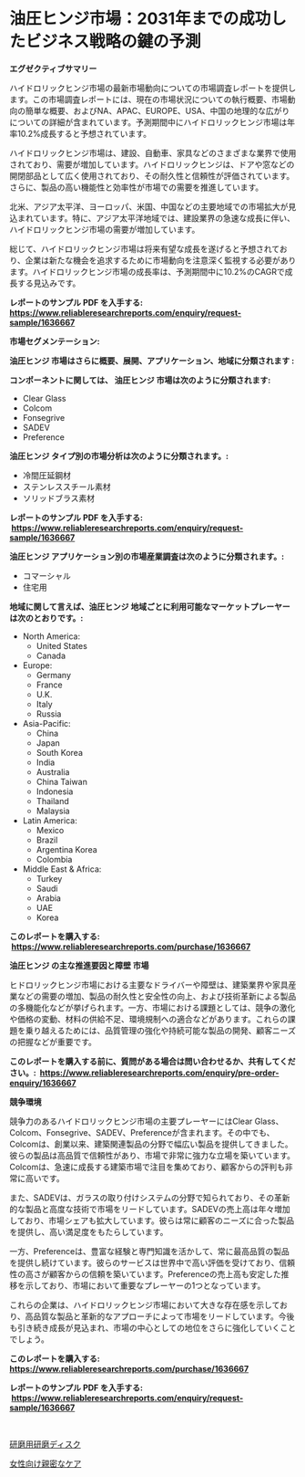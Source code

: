 <p><h1>油圧ヒンジ市場：2031年までの成功したビジネス戦略の鍵の予測</h1></p><p><strong>エグゼクティブサマリー</strong></p>
<p><p>ハイドロリックヒンジ市場の最新市場動向についての市場調査レポートを提供します。この市場調査レポートには、現在の市場状況についての執行概要、市場動向の簡単な概要、およびNA、APAC、EUROPE、USA、中国の地理的な広がりについての詳細が含まれています。予測期間中にハイドロリックヒンジ市場は年率10.2%成長すると予想されています。</p><p>ハイドロリックヒンジ市場は、建設、自動車、家具などのさまざまな業界で使用されており、需要が増加しています。ハイドロリックヒンジは、ドアや窓などの開閉部品として広く使用されており、その耐久性と信頼性が評価されています。さらに、製品の高い機能性と効率性が市場での需要を推進しています。</p><p>北米、アジア太平洋、ヨーロッパ、米国、中国などの主要地域での市場拡大が見込まれています。特に、アジア太平洋地域では、建設業界の急速な成長に伴い、ハイドロリックヒンジ市場の需要が増加しています。</p><p>総じて、ハイドロリックヒンジ市場は将来有望な成長を遂げると予想されており、企業は新たな機会を追求するために市場動向を注意深く監視する必要があります。ハイドロリックヒンジ市場の成長率は、予測期間中に10.2%のCAGRで成長する見込みです。</p></p>
<p><strong>レポートのサンプル PDF を入手する: <a href="https://www.reliableresearchreports.com/enquiry/request-sample/1636667">https://www.reliableresearchreports.com/enquiry/request-sample/1636667</a></strong></p>
<p><strong>市場セグメンテーション:</strong></p>
<p><strong> 油圧ヒンジ 市場はさらに概要、展開、アプリケーション、地域に分類されます :</strong></p>
<p><strong>コンポーネントに関しては、 油圧ヒンジ 市場は次のように分類されます: &nbsp;</strong></p>
<p><ul><li>Clear Glass</li><li>Colcom</li><li>Fonsegrive</li><li>SADEV</li><li>Preference</li></ul></p>
<p><strong> 油圧ヒンジ タイプ別の市場分析は次のように分類されます。:</strong></p>
<p><ul><li>冷間圧延鋼材</li><li>ステンレススチール素材</li><li>ソリッドブラス素材</li></ul></p>
<p><strong>レポートのサンプル PDF を入手する: &nbsp;<a href="https://www.reliableresearchreports.com/enquiry/request-sample/1636667">https://www.reliableresearchreports.com/enquiry/request-sample/1636667</a></strong></p>
<p><strong> 油圧ヒンジ アプリケーション別の市場産業調査は次のように分類されます。:</strong></p>
<p><ul><li>コマーシャル</li><li>住宅用</li></ul></p>
<p><strong>地域に関して言えば、油圧ヒンジ 地域ごとに利用可能なマーケットプレーヤーは次のとおりです。:</strong></p>
<p><ul>
    <li>
        North America:
        <ul>
            <li>United States</li>
            <li>Canada</li>
        </ul>
    </li>
    <li>
        Europe:
        <ul>
            <li>Germany</li>
            <li>France</li>
            <li>U.K.</li>
            <li>Italy</li>
            <li>Russia</li>
        </ul>
    </li>
    <li>
        Asia-Pacific:
        <ul>
            <li>China</li>
            <li>Japan</li>
            <li>South Korea</li>
            <li>India</li>
            <li>Australia</li>
            <li>China Taiwan</li>
            <li>Indonesia</li>
            <li>Thailand</li>
            <li>Malaysia</li>
        </ul>
    </li>
    <li>
        Latin America:
        <ul>
            <li>Mexico</li>
            <li>Brazil</li>
            <li>Argentina Korea</li>
            <li>Colombia</li>
        </ul>
    </li>
    <li>
        Middle East & Africa:
        <ul>
            <li>Turkey</li>
            <li>Saudi</li>
            <li>Arabia</li>
            <li>UAE</li>
            <li>Korea</li>
        </ul>
    </li>
    </ul></p>
<p><strong>このレポートを購入する: &nbsp;<a href="https://www.reliableresearchreports.com/purchase/1636667">https://www.reliableresearchreports.com/purchase/1636667</a></strong></p>
<p><strong>油圧ヒンジ の主な推進要因と障壁 市場</strong></p>
<p><p>ヒドロリックヒンジ市場における主要なドライバーや障壁は、建築業界や家具産業などの需要の増加、製品の耐久性と安全性の向上、および技術革新による製品の多機能化などが挙げられます。一方、市場における課題としては、競争の激化や価格の変動、材料の供給不足、環境規制への適合などがあります。これらの課題を乗り越えるためには、品質管理の強化や持続可能な製品の開発、顧客ニーズの把握などが重要です。</p></p>
<p><strong>このレポートを購入する前に、質問がある場合は問い合わせるか、共有してください。:&nbsp; <a href="https://www.reliableresearchreports.com/enquiry/pre-order-enquiry/1636667">https://www.reliableresearchreports.com/enquiry/pre-order-enquiry/1636667</a></strong></p>
<p><strong>競争環境</strong></p>
<p><p>競争力のあるハイドロリックヒンジ市場の主要プレーヤーにはClear Glass、Colcom、Fonsegrive、SADEV、Preferenceが含まれます。その中でも、Colcomは、創業以来、建築関連製品の分野で幅広い製品を提供してきました。彼らの製品は高品質で信頼性があり、市場で非常に強力な立場を築いています。Colcomは、急速に成長する建築市場で注目を集めており、顧客からの評判も非常に高いです。</p><p>また、SADEVは、ガラスの取り付けシステムの分野で知られており、その革新的な製品と高度な技術で市場をリードしています。SADEVの売上高は年々増加しており、市場シェアも拡大しています。彼らは常に顧客のニーズに合った製品を提供し、高い満足度をもたらしています。</p><p>一方、Preferenceは、豊富な経験と専門知識を活かして、常に最高品質の製品を提供し続けています。彼らのサービスは世界中で高い評価を受けており、信頼性の高さが顧客からの信頼を築いています。Preferenceの売上高も安定した推移を示しており、市場において重要なプレーヤーの1つとなっています。</p><p>これらの企業は、ハイドロリックヒンジ市場において大きな存在感を示しており、高品質な製品と革新的なアプローチによって市場をリードしています。今後も引き続き成長が見込まれ、市場の中心としての地位をさらに強化していくことでしょう。</p></p>
<p><strong>このレポートを購入する: &nbsp; <a href="https://www.reliableresearchreports.com/purchase/1636667">https://www.reliableresearchreports.com/purchase/1636667</a></strong></p>
<p><strong>レポートのサンプル PDF を入手する: &nbsp;<a href="https://www.reliableresearchreports.com/enquiry/request-sample/1636667">https://www.reliableresearchreports.com/enquiry/request-sample/1636667</a></strong><strong></strong></p>
<p>&nbsp;</p>
<p><p><a href="https://github.com/JacksonWiza1924/Market-Research-Report-List-1/blob/main/40474227841.md">研磨用研磨ディスク</a></p><p><a href="https://github.com/Calvi3ynJerde867/Market-Research-Report-List-1/blob/main/41096947840.md">女性向け親密なケア</a></p></p>